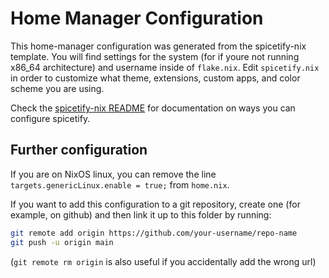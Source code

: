 # Home Manager Configuration

This home-manager configuration was generated from the spicetify-nix template.
You will find settings for the system (for if youre not running x86_64
architecture) and username inside of `flake.nix`. Edit `spicetify.nix` in
order to customize what theme, extensions, custom apps, and color scheme you
are using.

Check the [spicetify-nix README](https://github.com/the-argus/spicetify-nix/blob/master/README.md)
for documentation on ways you can configure spicetify.

## Further configuration

If you are on NixOS linux, you can remove the line
``targets.genericLinux.enable = true;`` from ``home.nix``.

If you want to add this configuration to a git repository, create one
(for example, on github) and then link it up to this folder by running:

```bash
git remote add origin https://github.com/your-username/repo-name
git push -u origin main
```

(``git remote rm origin`` is also useful if you accidentally add the wrong url)
